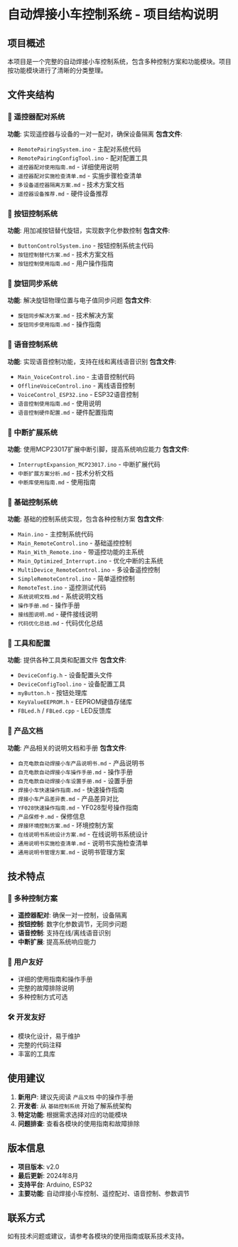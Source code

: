 # 自动焊接小车控制系统 - 项目结构说明

## 项目概述

本项目是一个完整的自动焊接小车控制系统，包含多种控制方案和功能模块。项目按功能模块进行了清晰的分类整理。

## 文件夹结构

### 📁 遥控器配对系统
**功能**: 实现遥控器与设备的一对一配对，确保设备隔离
**包含文件**:
- `RemotePairingSystem.ino` - 主配对系统代码
- `RemotePairingConfigTool.ino` - 配对配置工具
- `遥控器配对使用指南.md` - 详细使用说明
- `遥控器配对实施检查清单.md` - 实施步骤检查清单
- `多设备遥控器隔离方案.md` - 技术方案文档
- `遥控器设备推荐.md` - 硬件设备推荐

### 📁 按钮控制系统
**功能**: 用加减按钮替代旋钮，实现数字化参数控制
**包含文件**:
- `ButtonControlSystem.ino` - 按钮控制系统主代码
- `按钮控制替代方案.md` - 技术方案文档
- `按钮控制使用指南.md` - 用户操作指南

### 📁 旋钮同步系统
**功能**: 解决旋钮物理位置与电子值同步问题
**包含文件**:
- `旋钮同步解决方案.md` - 技术解决方案
- `旋钮同步使用指南.md` - 操作指南

### 📁 语音控制系统
**功能**: 实现语音控制功能，支持在线和离线语音识别
**包含文件**:
- `Main_VoiceControl.ino` - 主语音控制代码
- `OfflineVoiceControl.ino` - 离线语音控制
- `VoiceControl_ESP32.ino` - ESP32语音控制
- `语音控制使用指南.md` - 使用说明
- `语音控制硬件配置.md` - 硬件配置指南

### 📁 中断扩展系统
**功能**: 使用MCP23017扩展中断引脚，提高系统响应能力
**包含文件**:
- `InterruptExpansion_MCP23017.ino` - 中断扩展代码
- `中断扩展方案分析.md` - 技术分析文档
- `中断库使用指南.md` - 使用指南

### 📁 基础控制系统
**功能**: 基础的控制系统实现，包含各种控制方案
**包含文件**:
- `Main.ino` - 主控制系统代码
- `Main_RemoteControl.ino` - 基础遥控控制
- `Main_With_Remote.ino` - 带遥控功能的主系统
- `Main_Optimized_Interrupt.ino` - 优化中断的主系统
- `MultiDevice_RemoteControl.ino` - 多设备遥控控制
- `SimpleRemoteControl.ino` - 简单遥控控制
- `RemoteTest.ino` - 遥控测试代码
- `系统说明文档.md` - 系统说明文档
- `操作手册.md` - 操作手册
- `接线图说明.md` - 硬件接线说明
- `代码优化总结.md` - 代码优化总结

### 📁 工具和配置
**功能**: 提供各种工具类和配置文件
**包含文件**:
- `DeviceConfig.h` - 设备配置头文件
- `DeviceConfigTool.ino` - 设备配置工具
- `myButton.h` - 按钮处理库
- `KeyValueEEPROM.h` - EEPROM键值存储库
- `FBLed.h` / `FBLed.cpp` - LED反馈库

### 📁 产品文档
**功能**: 产品相关的说明文档和手册
**包含文件**:
- `自充电款自动焊接小车产品说明书.md` - 产品说明书
- `自充电款自动焊接小车操作手册.md` - 操作手册
- `自充电款自动焊接小车设置手册.md` - 设置手册
- `焊接小车快速操作指南.md` - 快速操作指南
- `焊接小车产品差异表.md` - 产品差异对比
- `YF028快速操作指南.md` - YF028型号操作指南
- `产品保修卡.md` - 保修信息
- `焊接环境控制方案.md` - 环境控制方案
- `在线说明书系统设计方案.md` - 在线说明书系统设计
- `通用说明书实施检查清单.md` - 说明书实施检查清单
- `通用说明书管理方案.md` - 说明书管理方案

## 技术特点

### 🔧 多种控制方案
- **遥控器配对**: 确保一对一控制，设备隔离
- **按钮控制**: 数字化参数调节，无同步问题
- **语音控制**: 支持在线/离线语音识别
- **中断扩展**: 提高系统响应能力

### 📱 用户友好
- 详细的使用指南和操作手册
- 完整的故障排除说明
- 多种控制方式可选

### 🛠️ 开发友好
- 模块化设计，易于维护
- 完整的代码注释
- 丰富的工具库

## 使用建议

1. **新用户**: 建议先阅读 `产品文档` 中的操作手册
2. **开发者**: 从 `基础控制系统` 开始了解系统架构
3. **特定功能**: 根据需求选择对应的功能模块
4. **问题排查**: 查看各模块的使用指南和故障排除

## 版本信息

- **项目版本**: v2.0
- **最后更新**: 2024年8月
- **支持平台**: Arduino, ESP32
- **主要功能**: 自动焊接小车控制、遥控配对、语音控制、参数调节

## 联系方式

如有技术问题或建议，请参考各模块的使用指南或联系技术支持。 